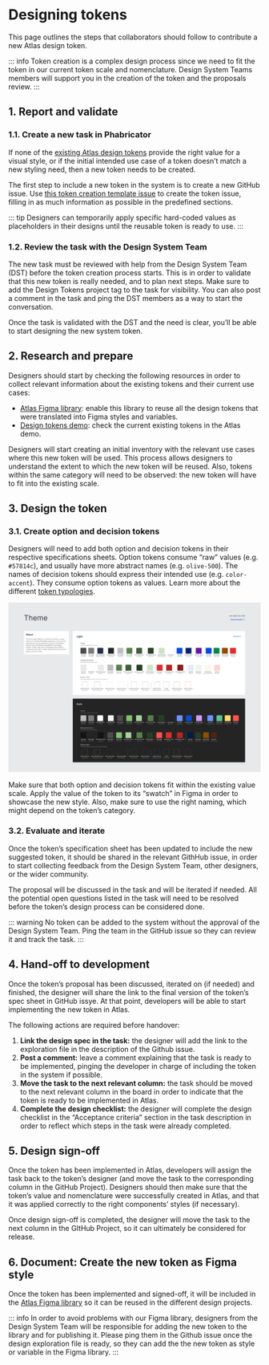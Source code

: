 # Designing tokens

This page outlines the steps that collaborators should follow to contribute a new Atlas design token.

::: info
Token creation is a complex design process since we need to fit the token in our current token scale and nomenclature. Design System Teams members will support you in the creation of the token and the proposals review.
:::

## 1. Report and validate

### 1.1. Create a new task in Phabricator

If none of the [existing Atlas design tokens](../design-tokens/overview.md) provide the right value for a visual style, or if the initial intended use case of a token doesn’t match a new styling need, then a new token needs to be created.

The first step to include a new token in the system is to create a new GitHub issue. Use [this token creation template issue](https://github.com/Gustavo22Soaresh/Atlas/issues/new?template=add-new--name--token-in-atlas.md) to create the token issue, filling in as much information as possible in the predefined sections.

::: tip
Designers can temporarily apply specific hard-coded values as placeholders in their designs until the reusable token is ready to use.
:::

### 1.2. Review the task with the Design System Team

The new task must be reviewed with help from the Design System Team (DST) before the token creation process starts. This is in order to validate that this new token is really needed, and to plan next steps. Make sure to add the Design Tokens project tag to the task for visibility. You can also post a comment in the task and ping the DST members as a way to start the conversation.

Once the task is validated with the DST and the need is clear, you’ll be able to start designing the new system token.

## 2. Research and prepare

Designers should start by checking the following resources in order to collect relevant information about the existing tokens and their current use cases:

- [Atlas Figma library](https://www.figma.com/design/2vheURjyvYg2oyBeuQOxQ1/%F0%9F%92%A0-Atlas---Design-System?node-id=0-1&t=NOazCFH83sKtFATq-1): enable this library to reuse all the design tokens that were translated into Figma styles and variables.
- [Design tokens demo](../design-tokens/overview.md): check the current existing tokens in the Atlas demo.

Designers will start creating an initial inventory with the relevant use cases where this new token will be used. This process allows designers to understand the extent to which the new token will be reused. Also, tokens within the same category will need to be observed: the new token will have to fit into the existing scale.

## 3. Design the token

### 3.1. Create option and decision tokens

Designers will need to add both option and decision tokens in their respective specifications sheets. Option tokens consume “raw” values (e.g. `#57814c`), and usually have more abstract names (e.g. `olive-500`). The names of decision tokens should express their intended use (e.g. `color-accent`). They consume option tokens as values. Learn more about the different [token typologies](../design-tokens/definition-and-structure.md).

![theme style sheet example](../assests/theme.png)

Make sure that both option and decision tokens fit within the existing value scale. Apply the value of the token to its “swatch” in Figma in order to showcase the new style. Also, make sure to use the right naming, which might depend on the token’s category.

### 3.2. Evaluate and iterate

Once the token’s specification sheet has been updated to include the new suggested token, it should be shared in the relevant GithHub issue, in order to start collecting feedback from the Design System Team, other designers, or the wider community.

The proposal will be discussed in the task and will be iterated if needed. All the potential open questions listed in the task will need to be resolved before the token’s design process can be considered done.

::: warning
No token can be added to the system without the approval of the Design System Team. Ping the team in the GitHub issue so they can review it and track the task.
:::

## 4. Hand-off to development

Once the token’s proposal has been discussed, iterated on (if needed) and finished, the designer will share the link to the final version of the token’s spec sheet in GitHub issye. At that point, developers will be able to start implementing the new token in Atlas.

The following actions are required before handover:

1. **Link the design spec in the task:** the designer will add the link to the exploration file in the description of the Github issue.
2. **Post a comment:** leave a comment explaining that the task is ready to be implemented, pinging the developer in charge of including the token in the system if possible.
3. **Move the task to the next relevant column:** the task should be moved to the next relevant column in the board in order to indicate that the token is ready to be implemented in Atlas.
4. **Complete the design checklist:** the designer will complete the design checklist in the “Acceptance criteria” section in the task description in order to reflect which steps in the task were already completed.

## 5. Design sign-off

Once the token has been implemented in Atlas, developers will assign the task back to the token’s designer (and move the task to the corresponding column in the GitHub Project). Designers should then make sure that the token’s value and nomenclature were successfully created in Atlas, and that it was applied correctly to the right components’ styles (if necessary).

Once design sign-off is completed, the designer will move the task to the next column in the GItHub Project, so it can ultimately be considered for release.

## 6. Document: Create the new token as Figma style

Once the token has been implemented and signed-off, it will be included in the [Atlas Figma library](https://www.figma.com/design/2vheURjyvYg2oyBeuQOxQ1/%F0%9F%92%A0-Atlas---Design-System?node-id=0-1&t=NOazCFH83sKtFATq-1) so it can be reused in the different design projects.

::: info
In order to avoid problems with our Figma library, designers from the Design System Team will be responsible for adding the new token to the library and for publishing it. Please ping them in the Github issue once the design exploration file is ready, so they can add the the new token as style or variable in the Figma library.
:::
